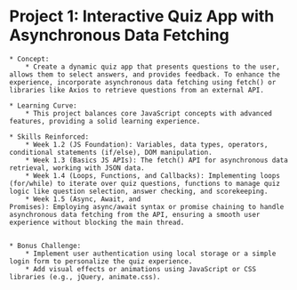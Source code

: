 # Project 1: Interactive Quiz App with Asynchronous Data Fetching
    * Concept: 
        * Create a dynamic quiz app that presents questions to the user, allows them to select answers, and provides feedback. To enhance the experience, incorporate asynchronous data fetching using fetch() or libraries like Axios to retrieve questions from an external API.

    * Learning Curve: 
        * This project balances core JavaScript concepts with advanced features, providing a solid learning experience.

    * Skills Reinforced:
        * Week 1.2 (JS Foundation): Variables, data types, operators, conditional statements (if/else), DOM manipulation.
        * Week 1.3 (Basics JS APIs): The fetch() API for asynchronous data retrieval, working with JSON data.
        * Week 1.4 (Loops, Functions, and Callbacks): Implementing loops (for/while) to iterate over quiz questions, functions to manage quiz logic like question selection, answer checking, and scorekeeping.
        * Week 1.5 (Async, Await, and Promises): Employing async/await syntax or promise chaining to handle asynchronous data fetching from the API, ensuring a smooth user experience without blocking the main thread.


    * Bonus Challenge:
        * Implement user authentication using local storage or a simple login form to personalize the quiz experience.
        * Add visual effects or animations using JavaScript or CSS libraries (e.g., jQuery, animate.css).